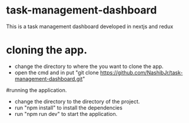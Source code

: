 # task-management-dashboard
This is a task management dashboard developed in nextjs and redux

# cloning the app.
- change the directory to where the you want to clone the app.
- open the cmd and in put "git clone https://github.com/NashibJr/task-management-dashboard.git"

#running the application.
- change the directory to the directory of the project.
- run "npm install" to install the dependencies
- run "npm run dev" to start the application.
